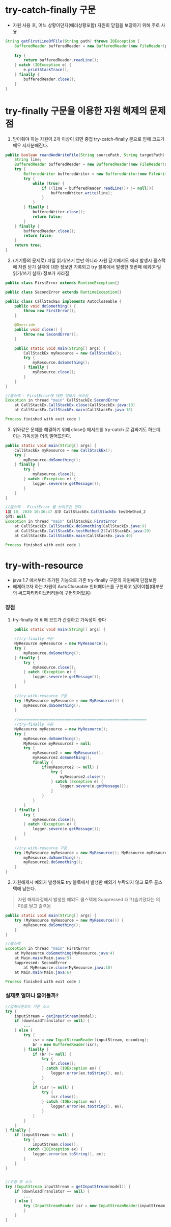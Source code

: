 # try-catch-finally 구문
* 자원 사용 후, 어느 상황이던지(에러상황포함) 자원희 닫힘을 보장하기 위해 주로 사용
```java
String getFirstLineOfFile(String path) throws IOException {
	BufferedReader bufferedReader = new BufferedReader(new FileReader(path));
    
	try {
		return bufferedReader.readLine();
	} catch (IOException e) {
		e.printStackTrace();
	} finally {
		bufferedReader.close();
	}
}
```

# try-finally 구문을 이용한 자원 해제의 문제점
1. 닫아줘야 하는 자원이 2개 이상이 되면 중첩 try-catch-finally 문으로 인해 코드가 매우 지저분해진다.
```java
public boolean reandAndWriteFile(String sourcePath, String targetPath) throws IOException{
	String line;
	BufferedReader bufferedReader = new BufferedReader(new FileReader(sourcePath));
	try {
		BufferedWriter bufferedWriter = new BufferedWriter(new FileWriter(targetPath));
		try {
			while (true) {
				if ((line = bufferedReader.readLine()) != null)){
					bufferedWriter.write(line);
				}
			}
		} finally {
			bufferedWriter.close();
			return false;
		}
	} finally {
		bufferedReader.close();
		return false;
	}
	return true;
}
```

2. (기기등의 문제로) 파일 읽기/쓰기 뿐만 아니라 자원 닫기에서도 에러 발생시 콜스택에 자원 닫기 실패에 대한 정보만 기록되고 try 블록에서 발생한 첫번째 예외(파일 읽기/쓰기 실패) 정보가 사라짐
```java
public class FirstError extends RuntimeException{}

public class SecondError extends RuntimeException{}

public class CallStackEx implements AutoCloseable {
	public void doSomething() {
		throw new FirstError();
	}

	@Override
	public void close() {
		throw new SecondError();
	}

	public static void main(String[] args) {
		CallStackEx myResource = new CallStackEx();
		try {
			myResource.doSomething();
		} finally {
			myResource.close();        
		}
	}
}
```
```java
//콜스택 - FirstError에 대한 정보가 사라짐
Exception in thread "main" CallStackEx.SecondError		
	at CallStackEx.CallStackEx.close(CallStackEx.java:10)
	at CallStackEx.CallStackEx.main(CallStackEx.java:18)

Process finished with exit code 1

```
3. 위와같은 문제를 해결하기 위해 close() 메서드를 try-catch 로 감싸기도 하는데 이는 가독성을 더욱 떨어뜨린다.
```java
public static void main(String[] args) {
	CallStackEx myResource = new CallStackEx();
	try {
		myResource.doSomething();
	} finally {
		try {
			myResource.close();
		} catch (Exception e) {
			logger.severe(e.getMessage());
		}
	}
}
```
```java
//콜스택 - FirstError 를 보여주긴 한다.
1월 10, 2020 10:36:47 오후 CallStackEx.CallStackEx testMethod_2
심각: null
Exception in thread "main" CallStackEx.FirstError
	at CallStackEx.CallStackEx.doSomething(CallStackEx.java:9)
	at CallStackEx.CallStackEx.testMethod_2(CallStackEx.java:29)
	at CallStackEx.CallStackEx.main(CallStackEx.java:40)

Process finished with exit code 1
``` 


# try-with-resource
* java 1.7 에서부터 추가된 기능으로 기존 try-finally 구문의 자원해제 단점보완
* 해제하고자 하는 자원이 AutoCloseable 인터페이스를 구현하고 있어야함(대부분의 써드파티라이브러리들에 구현되어있음)
### 장점
1. try-finally 에 비해 코드가 간결하고 가독성이 좋다
```java
	public static void main(String[] args) {
		
	//try-finally 구문
	MyResource myResource = new MyResource();
	try {
		myResource.doSomething();
	} finally {
		try {
			myResource.close();
		} catch (Exception e) {
			logger.severe(e.getMessage());
		}
	}
	
	//try-with-resource 구문
   	try (MyResource myResource = new MyResource()) {
		myResource.doSomething();
   	}
	
   	//========================================================
   	//try-finally 구문
	MyResource myResource = new MyResource();
	try {
		myResource.doSomething();
		MyResource myResource2 = null;
		try {
			myResource2 = new MyResource();
			myResource2.doSomething();
			finally {
				if(myResource2 != null) {
					try {
						myResource2.close();
					} catch (Exception e) {
						logger.severe(e.getMessage());
					}
				}
			}
		}
	} finally {
		try {
			myResource.close();
		} catch (Exception e) {
			logger.severe(e.getMessage());
		}
	}
	
	//try-with-resource 구문
	try (MyResource myResource = new MyResource(); MyResource myResource2 = new MyResource()) {
		myResource.doSomething();
		myResource2.doSomething();
	}
}
```
2. 자원해제시 예외가 발생해도 try 블록에서 발생한 예외가 누락되지 않고 모두 콜스택에 남는다.
> 자원 해제과정에서 발생한 예외도 콜스택에 Suppressed 태그(숨겨졌다는 의미)를 달고 출력됨
```java
public static void main(String[] args) {
	try (MyResource myResource = new MyResource()) {
		myResource.doSomething();
	}
}
```
```java
//콜스택
Exception in thread "main" FirstError
	at MyResource.doSomething(MyResource.java:4)
	at Main.main(Main.java:5)
	Suppressed: SecondError
		at MyResource.close(MyResource.java:10)
	at Main.main(Main.java:6)

Process finished with exit code 1
```


### 실제로 얼마나 줄어들까?
```java
//압축다운로드 기존 소스
try {
	inputStream = getInputStream(model);
	if (downloadTranslator == null) {
		...
	} else {
		try {
			isr = new InputStreamReader(inputStream, encoding);
			br = new BufferedReader(isr);
		} finally {
			if (br != null) {
				try {
					br.close();
				} catch (IOException ex) {
					logger.error(ex.toString(), ex);
				}
			}
			if (isr != null) {
				try {
					isr.close();
				} catch (IOException ex) {
					logger.error(ex.toString(), ex);
				}
			}
		}
	}
} finally {
	if (inputStream != null) {
		try {
			inputStream.close();
		} catch (IOException ex) {
			logger.error(ex.toString(), ex);
		}
	}
}


//수정 후 소스
try (InputStream inputStream = getInputStream(model)) {
	if (downloadTranslator == null) {
		...
	} else {
		try (InputStreamReader isr = new InputStreamReader(inputStream, ZipConstants.CHARSET_UTF8); BufferedReader br = new BufferedReader(isr)) {
		}
	}
}
```